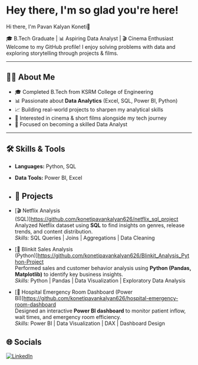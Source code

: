 # Hey there, I'm so glad you're here!

 Hi there, I'm Pavan Kalyan Koneti👋

🎓 B.Tech Graduate | 📊 Aspiring Data Analyst | 🎬 Cinema Enthusiast  
Welcome to my GitHub profile! I enjoy solving problems with data and exploring storytelling through projects & films.  

---

## 👨‍💻 About Me
- 🎓 Completed B.Tech from KSRM College of Engineering  
- 📊 Passionate about **Data Analytics** (Excel, SQL, Power BI, Python)  
- 📈 Building real-world projects to sharpen my analytical skills  
- 🎥 Interested in cinema & short films alongside my tech journey  
- 🚀 Focused on becoming a skilled Data Analyst  

---

## 🛠️ Skills & Tools
- **Languages:** Python, SQL  
- **Data Tools:** Power BI, Excel

- ## 🚀 Projects

- [🎬 Netflix Analysis (SQL)]https://github.com/konetipavankalyan626/netflix_sql_project  
  Analyzed Netflix dataset using **SQL** to find insights on genres, release trends, and content distribution.  
  *Skills:* SQL Queries | Joins | Aggregations | Data Cleaning  

- [🛒 Blinkit Sales Analysis (Python)]https://github.com/konetipavankalyan626/Blinkit_Analysis_Python-Project  
  Performed sales and customer behavior analysis using **Python (Pandas, Matplotlib)** to identify key business insights.  
  *Skills:* Python | Pandas | Data Visualization | Exploratory Data Analysis  

- [🏥 Hospital Emergency Room Dashboard (Power BI)]https://github.com/konetipavankalyan626/hospital-emergency-room-dashboard  
  Designed an interactive **Power BI dashboard** to monitor patient inflow, wait times, and emergency room efficiency.  
  *Skills:* Power BI | Data Visualization | DAX | Dashboard Design  

## 🌐 Socials

[![LinkedIn](https://img.shields.io/badge/LinkedIn-0077B5?style=for-the-badge&logo=linkedin&logoColor=white)](https://www.linkedin.com/in//pavankalyan585/)

